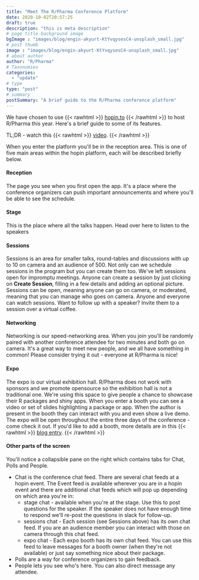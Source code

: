 ```yaml
---
title: "Meet The R/Pharma Conference Platform"
date: 2020-10-02T20:57:25
draft: true
description: "this is meta description"
# page title background image
bgImage : "images/blog/engin-akyurt-KtYvqysesC4-unsplash_small.jpg"
# post thumb
image : "images/blog/engin-akyurt-KtYvqysesC4-unsplash_small.jpg"
# about author
author: "R/Pharma"
# Taxonomies
categories:
  - "update"
# type
type: "post"
# summary
postSummary: "A brief guide to the R/Pharma conference platform"
---
```


We have chosen to use 
{{< rawhtml >}}
<a href="https://hopin.to/" style="text-decoration: underline;">hopin.to</a>
{{< /rawhtml >}}
 to host R/Pharma this year.  Here's a brief guide to some of its features.  
 
TL;DR - watch this 
{{< rawhtml >}}
<a href="https://www.loom.com/share/f4c080393c7d476f96c6bc5083592b32" style="text-decoration: underline;">video</a>.
{{< /rawhtml >}}

When you enter the platform you'll be in the reception area.  This is one of five main areas within the hopin platform, each will be described briefly below.

#### Reception
The page you see when you first open the app.  It's a place where the conference organizers can push important announcements and where you'll be able to see the schedule.

#### Stage
This is the place where all the talks happen.  Head over here to listen to the speakers

#### Sessions
Sessions is an area for smaller talks, round-tables and discussions with up to 10 on camera and an audience of 500.  Not only can we schedule sessions in the program but you can create them too.  We've left sessions open for impromptu meetings.  Anyone can create a session by just clicking on **Create Session**, filling in a few details and adding an optional picture.  
Sessions can be open, meaning anyone can go on camera, or moderated, meaning that you can manage who goes on camera.  Anyone and everyone can watch sessions.  Want to follow up with a speaker?  Invite them to a session over a virtual coffee.

#### Networking
Networking is our speed-networking area.  When you join you'll be randomly paired with another conference attendee for two minutes and both go on camera.  It's a great way to meet new people, and we all have something in common!  Please consider trying it out - everyone at R/Pharma is nice!

#### Expo
The expo is our virtual exhibition hall.  R/Pharma does not work with sponsors and we promote opensource so the exhibition hall is not a traditional one.  We're using this space to give people a chance to showcase their R packages and shiny apps.  When you enter a booth you can see a video or set of slides highlighting a package or app.  When the author is present in the booth they can interact with you and even show a live demo.  The expo will be open throughout the entire three days of the conference - come check it out.  If you'd like to add a booth, more details are in this 
{{< rawhtml >}}
<a href="/blog/post.5" style="text-decoration: underline;">blog entry</a>.
{{< /rawhtml >}}

#### Other parts of the screen
You'll notice a collapsible pane on the right which contains tabs for Chat, Polls and People.  
-  Chat is the conference chat feed.  There are several chat feeds at a hopin event.  The Event feed is available wherever you are in a hopin event and there are additional chat feeds which will pop up depending on which area you're in:
    -  stage chat - available when you're at the stage.  Use this to post questions for the speaker.  If the speaker does not have enough time to respond we'll re-post the questions in slack for follow-up.
    -  sessions chat - Each session (see Sessions above) has its own chat feed.  If you are an audience member you can interact with those on camera through this chat feed.
    -  expo chat - Each expo booth has its own chat feed.  You can use this feed to leave messages for a booth owner (when they're not available) or just say something nice about their package.
-  Polls are a way for conference organizers to gain feedback.
-  People lets you see who's here.  You can also direct message any attendee.

